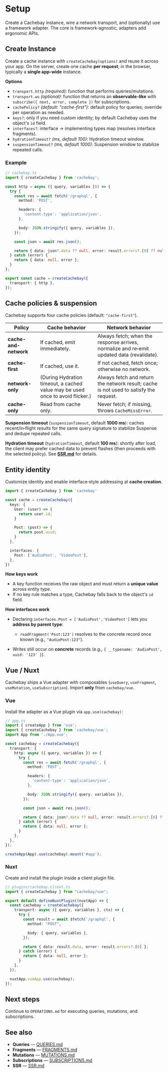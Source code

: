 
# Setup

Create a Cachebay instance, wire a network transport, and (optionally) use a framework adapter. The core is framework‑agnostic; adapters add ergonomic APIs.

## Create Instance

Create a cache instance with `createCachebay(options)` and reuse it across your app. On the server, create one cache **per request**; in the browser, typically a **single app‑wide** instance.

**Options**

* `transport.http` *(required)*: function that performs queries/mutations.
* `transport.ws` *(optional)*: function that returns an **observable‑like** with `subscribe({ next, error, complete })` for subscriptions.
* `cachePolicy?` *(default: "cache-first")*: default policy for queries; override per operation as needed.
* `keys?`: only if you need custom identity; by default Cachebay uses the object's `id` field.
* `interfaces?`: interface → implementing types map (resolves interface fragments).
* `hydrationTimeout?` *(ms, default 100)*: Hydration timeout window.
* `suspensionTimeout?` *(ms, default 1000)*: Suspension window to stabilize repeated calls.

### Example

```ts
// cachebay.ts
import { createCachebay } from 'cachebay';

const http = async ({ query, variables })) => {
  try {
    const res = await fetch('/graphql', {
      method: 'POST',

      headers: {
        'content-type': 'application/json',
      },

      body: JSON.stringify({ query, variables }),
    });

    const json = await res.json();

    return { data: json?.data ?? null, error: result.errors?.[0] ?? null };
  } catch (error) {
    return { data: null, error };
  }
};

export const cache = createCachebay({
  transport: { http },
});
```

## Cache policies & suspension

Cachebay supports four cache policies (default: `"cache-first"`).

| Policy                | Cache behavior                                                                | Network behavior                                                                          |
| --------------------- | ----------------------------------------------------------------------------- | ----------------------------------------------------------------------------------------- |
| **cache-and-network** | If cached, emit immediately.                                                  | Always fetch; when the response arrives, normalize and re‑emit updated data (revalidate). |
| **cache-first**       | If cached, use it.                                                            | If not cached, fetch once; otherwise no network.                                          |
| **network-only**      | (During Hydration timeout, a cached value may be used once to avoid flicker.) | Always fetch and return the network result; cache is not used to satisfy the request.     |
| **cache-only**        | Read from cache only.                                                         | Never fetch; if missing, throws `CacheMissError`.                                         |

**Suspension timeout** (`suspensionTimeout`, default **1000 ms**): caches recent/in‑flight results for the same query signature to stabilize Suspense and dedupe repeated calls.

**Hydration timeout** (`hydrationTimeout`, default **100 ms**): shortly after load, the client may prefer cached data to prevent flashes (then proceeds with the selected policy). See **[SSR.md](./SSR.md)** for details.

## Entity identity

Customize identity and enable interface‑style addressing at **cache creation**.

```ts
import { createCachebay } from 'cachebay'

const cache = createCachebay({
  keys: {
    User: (user) => {
      return user.id;
    }

    Post: (post) => {
      return post.uuid;
    }
  },

  interfaces: {
    Post: ['AudioPost', 'VideoPost'],
  },
})
```

**How keys work**

* A key function receives the raw object and must return a **unique value**  across entity type.
* If no key rule matches a type, Cachebay falls back to the object's `id` field.

**How interfaces work**

* Declaring `interfaces.Post = ['AudioPost','VideoPost']` lets you **address by parent type**:

  * `readFragment('Post:123')` resolves to the concrete record once known (e.g., `"AudioPost:123"`).
* Writes still occur on **concrete** records (e.g., `{ __typename: 'AudioPost', uuid: '123' }`).


## Vue / Nuxt

Cachebay ships a Vue adapter with composables (`useQuery`, `useFragment`, `useMutation`, `useSubscription`). Import **only** from `cachebay/vue`.

### Vue

Install the adapter as a Vue plugin via `app.use(cachebay)`:

```ts
// app.ts
import { createApp } from 'vue';
import { createCachebay } from 'cachebay/vue';
import App from './App.vue';

const cachebay = createCachebay({
  transport: {
    http: async ({ query, variables }) => {
      try {
        const res = await fetch('/graphql', {
          method: 'POST',

          headers: {
            'content-type': 'application/json',
          },

          body: JSON.stringify({ query, variables }),
        });

        const json = await res.json();

        return { data: json?.data ?? null, error: result.errors?.[0] ?? null };
      } catch (error) {
        return { data: null, error };
      }
    },
  },
});

createApp(App).use(cachebay).mount('#app');
```

### Nuxt

Create and install the plugin inside a client plugin file.

```ts
// plugins/cachebay.client.ts
import { createCachebay } from "cachebay/vue";

export default defineNuxtPlugin((nuxtApp) => {
  const cachebay = createCachebay({
    transport: async ({ query, variables }, ctx) => {
      try {
        const result = await $fetch('/graphql', {
          method: "POST",

          body: { query, variables },
        });

        return { data: result.data, error: result.errors?.[0] };
      } catch (error) {
        return { data: null, error };
      }
    },
  });

  nuxtApp.vueApp.use(cachebay);
});
```

## Next steps

Continue to `OPERATIONS.md` for executing queries, mutations, and subscriptions.

## See also

* **Queries** — [QUERIES.md](./QUERIES.md)
* **Fragments** — [FRAGMENTS.md](./FRAGMENTS.md)
* **Mutations** — [MUTATIONS.md](./MUTATIONS.md)
* **Subscriptions** — [SUBSCRIPTIONS.md](./SUBSCRIPTIONS.md)
* **SSR** — [SSR.md](./SSR.md)
